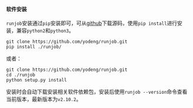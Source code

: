 #### 软件安装

`runjob`安装通过`pip`安装即可，可从[github](https://github.com/yodeng/runjob)下载源码，使用`pip install`进行安装，兼容`python2`和`python3`。

```
git clone https://github.com/yodeng/runjob.git
pip install ./runjob/
```

或者：

```
git clone https://github.com/yodeng/runjob.git
cd ./runjob
python setup.py install
```

安装时会自动下载安装相关软件依赖包，安装后使用`runjob --version`命令查看当前版本，最新版本为`v2.10.2`。

